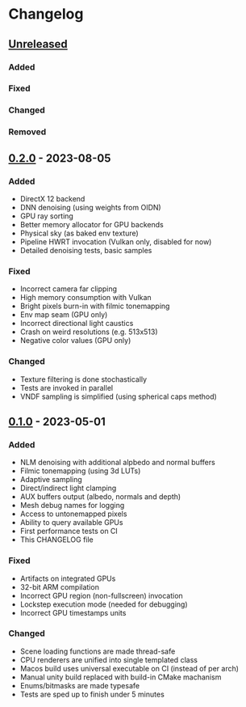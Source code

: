 # Changelog

## [Unreleased]

### Added
### Fixed
### Changed
### Removed

## [0.2.0] - 2023-08-05

### Added

  - DirectX 12 backend
  - DNN denoising (using weights from OIDN)
  - GPU ray sorting
  - Better memory allocator for GPU backends
  - Physical sky (as baked env texture)
  - Pipeline HWRT invocation (Vulkan only, disabled for now)
  - Detailed denoising tests, basic samples

### Fixed

  - Incorrect camera far clipping
  - High memory consumption with Vulkan
  - Bright pixels burn-in with filmic tonemapping
  - Env map seam (GPU only)
  - Incorrect directional light caustics
  - Crash on weird resolutions (e.g. 513x513)
  - Negative color values (GPU only)

### Changed

  - Texture filtering is done stochastically
  - Tests are invoked in parallel
  - VNDF sampling is simplified (using spherical caps method)

## [0.1.0] - 2023-05-01

### Added

  - NLM denoising with additional alpbedo and normal buffers
  - Filmic tonemapping (using 3d LUTs)
  - Adaptive sampling
  - Direct/indirect light clamping
  - AUX buffers output (albedo, normals and depth)
  - Mesh debug names for logging
  - Access to untonemapped pixels
  - Ability to query available GPUs
  - First performance tests on CI
  - This CHANGELOG file

### Fixed

  - Artifacts on integrated GPUs
  - 32-bit ARM compilation
  - Incorrect GPU region (non-fullscreen) invocation
  - Lockstep execution mode (needed for debugging)
  - Incorrect GPU timestamps units

### Changed

  - Scene loading functions are made thread-safe
  - CPU renderers are unified into single templated class
  - Macos build uses universal executable on CI (instead of per arch)
  - Manual unity build replaced with build-in CMake machanism
  - Enums/bitmasks are made typesafe
  - Tests are sped up to finish under 5 minutes



[Unreleased]: https://gitlab.com/sergcpp/Ray/-/compare/v0.2.0...master
[0.2.0]: https://gitlab.com/sergcpp/Ray/-/releases/v0.2.0
[0.1.0]: https://gitlab.com/sergcpp/Ray/-/releases/v0.1.0
